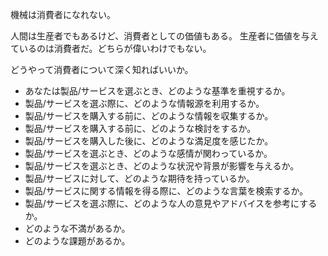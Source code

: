 機械は消費者になれない。

人間は生産者でもあるけど、消費者としての価値もある。
生産者に価値を与えているのは消費者だ。どちらが偉いわけでもない。

どうやって消費者について深く知ればいいか。

- あなたは製品/サービスを選ぶとき、どのような基準を重視するか。
- 製品/サービスを選ぶ際に、どのような情報源を利用するか。
- 製品/サービスを購入する前に、どのような情報を収集するか。
- 製品/サービスを購入する前に、どのような検討をするか。
- 製品/サービスを購入した後に、どのような満足度を感じたか。
- 製品/サービスを選ぶとき、どのような感情が関わっているか。
- 製品/サービスを選ぶとき、どのような状況や背景が影響を与えるか。
- 製品/サービスに対して、どのような期待を持っているか。
- 製品/サービスに関する情報を得る際に、どのような言葉を検索するか。
- 製品/サービスを選ぶ際に、どのような人の意見やアドバイスを参考にするか。
- どのような不満があるか。
- どのような課題があるか。
